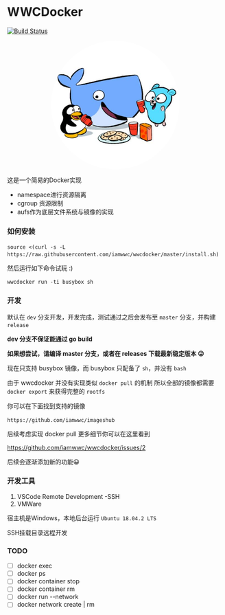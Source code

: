 # WWCDocker

[![Build Status](https://travis-ci.com/iamwwc/wwcdocker.svg?branch=master)](https://travis-ci.com/iamwwc/wwcdocker)

<p align="center">
  <img src="images/logo.jpg" align="center" alt="logo" width="300" height="300" style="border-radius:50%;">
</p>


这是一个简易的Docker实现

- namespace进行资源隔离
- cgroup 资源限制
- aufs作为底层文件系统与镜像的实现

### 如何安装

`source <(curl -s -L https://raw.githubusercontent.com/iamwwc/wwcdocker/master/install.sh)`

然后运行如下命令试玩 :)

```
wwcdocker run -ti busybox sh
```

### 开发
默认在 `dev` 分支开发，开发完成，测试通过之后会发布至 `master` 分支，并构建 `release`

**dev 分支不保证能通过 go build**

**如果想尝试，请编译 master 分支，或者在 releases 下载最新稳定版本 😜**

现在只支持 busybox 镜像，而 busybox 只配备了 `sh`，并没有 `bash`

由于 wwcdocker 并没有实现类似 `docker pull` 的机制
所以全部的镜像都需要 `docker export` 来获得完整的 `rootfs`

你可以在下面找到支持的镜像

`https://github.com/iamwwc/imageshub`

后续考虑实现 docker pull
更多细节你可以在这里看到

https://github.com/iamwwc/wwcdocker/issues/2

后续会逐渐添加新的功能😀

### 开发工具

1. VSCode Remote Development -SSH
2. VMWare

宿主机是Windows，本地后台运行 `Ubuntu 18.04.2 LTS`

SSH挂载目录远程开发

### TODO

- [ ] docker exec
- [ ] docker ps
- [ ] docker container stop
- [ ] docker container rm
- [ ] docker run --network
- [ ] docker network create | rm